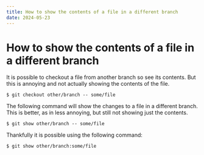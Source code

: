 ```yaml
---
title: How to show the contents of a file in a different branch
date: 2024-05-23
---
```


# How to show the contents of a file in a different branch

It is possible to checkout a file from another branch so see its contents. But
this is annoying and not actually showing the contents of the file.

```shell
$ git checkout other/branch -- some/file
```

The following command will show the changes to a file in a different branch.
This is better, as in less annoying, but still not showing just the contents.

```shell
$ git show other/branch -- some/file
```

Thankfully it is possible using the following command:

```shell
$ git show other/branch:some/file
```
